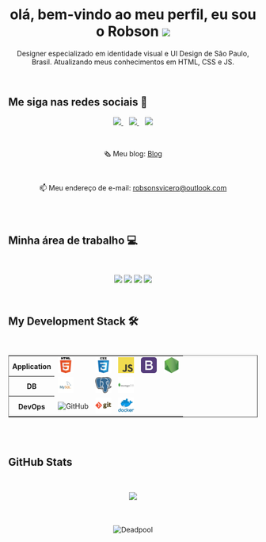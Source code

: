 <h1 align='center'>
  olá, bem-vindo ao meu perfil, eu sou o Robson <img src="https://emojis.slackmojis.com/emojis/images/1605479290/10677/among_us.png?1605479290" width="30"/>
</h1>

<p align='center'>
  Designer especializado em identidade visual e UI Design de São Paulo, Brasil. Atualizando meus conhecimentos em HTML, CSS e JS.
</p><br>

<h2>Me siga nas redes sociais 🔗</h2>
<p align='center'>
  <a href='https://api.whatsapp.com/send?phone=5511945899726&text=Ol%C3%A1!' target='_blank'>
  <img src='https://img.shields.io/badge/WhatsApp-25D366?style=for-the-badge&logo=whatsapp&logoColor=white' />
  </a>&nbsp;&nbsp;
  <a href='https://www.linkedin.com/in/robsonsvicero/'>
  <img src='https://img.shields.io/badge/linkedin-%230077B5.svg?&style=for-the-badge&logo=linkedin&logoColor=white' />
  </a>&nbsp;&nbsp;
  <a href='https://instagram.com/robsonsvicero'>
    <img src='https://img.shields.io/badge/instagram-%23E4405F.svg?&style=for-the-badge&logo=instagram&logoColor=white' />        
  </a>
  </p><br>

  <p align='center'>
    🗞️ Meu blog: <a href='https://robsonsvicero.com/blog'>Blog</a>
  </p><br>

  <p align='center'>
    📫 Meu endereço de e-mail: <a href='mailto:robsonsvicero@outlook.com'>robsonsvicero@outlook.com</a>
  </p><br><br>
  
<h2>Minha área de trabalho 💻</h2><br>

<p align='center'>
  
  <img src="https://img.shields.io/badge/Ubuntu-E95420?style=for-the-badge&logo=ubuntu&logoColor=white" />
  <img src="https://img.shields.io/badge/windows-%230078D6.svg?&style=for-the-badge&logo=windows&logoColor=white" />
  <img src="https://img.shields.io/badge/intel-core%20i5%2005th-%230071C5.svg?&style=for-the-badge&logo=intel&logoColor=white" />
  <img src="https://img.shields.io/badge/RAM-8GB-%230071C5.svg?&style=for-the-badge&logoColor=white" />
</p><br>



<h2>My Development Stack 🛠</h2><br>
<div align='center'>
<table border="1" cellspacing="0" rules="none">
<tr>
<th>Application</th>
<td><img height="32" src="https://raw.githubusercontent.com/github/explore/80688e429a7d4ef2fca1e82350fe8e3517d3494d/topics/html/html.png" alt="HTML5"/></td>
<td><img height="32" src="https://raw.githubusercontent.com/github/explore/80688e429a7d4ef2fca1e82350fe8e3517d3494d/topics/css/css.png" alt="CSS"/></td>
<td><img height="32" src="https://raw.githubusercontent.com/github/explore/80688e429a7d4ef2fca1e82350fe8e3517d3494d/topics/javascript/javascript.png" alt="Javascript"/></td>
<td><img height="32" src="https://raw.githubusercontent.com/github/explore/80688e429a7d4ef2fca1e82350fe8e3517d3494d/topics/bootstrap/bootstrap.png" alt="Bootstrap"/></td>
<td><img height="32" src="https://raw.githubusercontent.com/github/explore/80688e429a7d4ef2fca1e82350fe8e3517d3494d/topics/nodejs/nodejs.png" alt="Nodejs"/></td>
</tr>

<tr>
<th>DB</th>
<td><img height="32" src="https://raw.githubusercontent.com/github/explore/80688e429a7d4ef2fca1e82350fe8e3517d3494d/topics/mysql/mysql.png" alt="MySQL"/></td>
<td><img height="32" src="https://raw.githubusercontent.com/github/explore/80688e429a7d4ef2fca1e82350fe8e3517d3494d/topics/postgresql/postgresql.png" alt="PostegreSQL"/></td>
<td><img height="32" src="https://raw.githubusercontent.com/github/explore/80688e429a7d4ef2fca1e82350fe8e3517d3494d/topics/mongodb/mongodb.png" alt="MongoDB"/></td>
</tr>

<tr>
<th>DevOps</th>
<td><img height="32" src="https://cdn3.iconfinder.com/data/icons/inficons/512/github.png" alt="GitHub"/></td>
<td><img height="32" src="https://raw.githubusercontent.com/github/explore/80688e429a7d4ef2fca1e82350fe8e3517d3494d/topics/git/git.png" alt="Git"/></td>
<td><img height="32" src="https://raw.githubusercontent.com/github/explore/80688e429a7d4ef2fca1e82350fe8e3517d3494d/topics/docker/docker.png" alt="Docker"/></td>
<td></td>
</tr>

</table>
</div><br/><br>

<h2>GitHub Stats</h2><br>
  <p align='center'>
  <a href="#"><img src="https://github-readme-stats.vercel.app/api?username=robsonsvicero&show_icons=true&count_private=true&theme=dark" width="350"></a>
</p><br><br>

<div align="center">
  <img src="https://media.giphy.com/media/v1.Y2lkPTc5MGI3NjExYjJuYXZjOTQ1MXhub2o1Nm9neGhsbGRoZjMzY2QwNGFyMWh2OWUyZCZlcD12MV9pbnRlcm5hbF9naWZfYnlfaWQmY3Q9Zw/djRJNZqj508sE/giphy.gif" alt="Deadpool" />

</div><br>
